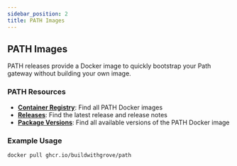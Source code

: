 ```yaml
---
sidebar_position: 2
title: PATH Images
---
```


## PATH Images

PATH releases provide a Docker image to quickly bootstrap your Path gateway without building your own image.

### PATH Resources

- [**Container Registry**](https://github.com/buildwithgrove/path/pkgs/container/path): Find all PATH Docker images
- [**Releases**](https://github.com/buildwithgrove/path/releases): Find the latest release and release notes
- [**Package Versions**](https://github.com/buildwithgrove/path/pkgs/container/path/versions): Find all available versions of the PATH Docker image

### Example Usage

```sh
docker pull ghcr.io/buildwithgrove/path
```
